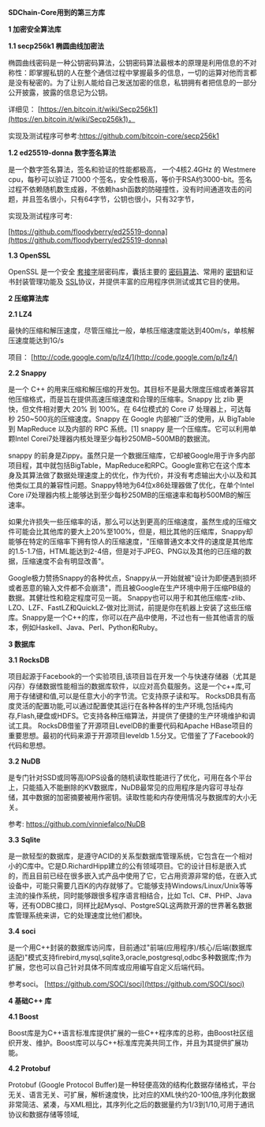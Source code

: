 **SDChain-Core用到的第三方库**

**1 加密安全算法库**

**1.1 secp256k1 椭圆曲线加密法**

椭圆曲线密码是一种公钥密码算法，公钥密码算法最根本的原理是利用信息的不对称性：即掌握私钥的人在整个通信过程中掌握最多的信息，一切的运算对他而言都是没有秘密的。为了让别人能给自己发送加密的信息，私钥拥有者把信息的一部分公开披露，披露的信息记为公钥。

详细见： [https://en.bitcoin.it/wiki/Secp256k1](https://en.bitcoin.it/wiki/Secp256k1)，

实现及测试程序可参考:https://github.com/bitcoin-core/secp256k1

**1.2 ed25519-donna 数字签名算法**

是一个数字签名算法，签名和验证的性能都极高， 一个4核2.4GHz 的 Westmere cpu，每秒可以验证 71000 个签名，安全性极高，等价于RSA约3000-bit。签名过程不依赖随机数生成器，不依赖hash函数的防碰撞性，没有时间通道攻击的问题，并且签名很小，只有64字节，公钥也很小，只有32字节，

实现及测试程序可考:

[https://github.com/floodyberry/ed25519-donna](https://github.com/floodyberry/ed25519-donna)

**1.3 OpenSSL**

OpenSSL 是一个安全 [套接字](https://baike.baidu.com/item/%E5%A5%97%E6%8E%A5%E5%AD%97)层密码库，囊括主要的 [密码算法](https://baike.baidu.com/item/%E5%AF%86%E7%A0%81%E7%AE%97%E6%B3%95)、常用的 [密钥](https://baike.baidu.com/item/%E5%AF%86%E9%92%A5)和证书封装管理功能及 [SSL](https://baike.baidu.com/item/SSL)协议，并提供丰富的应用程序供测试或其它目的使用。

**2 压缩算法库**

**2.1 LZ4**

最快的压缩和解压速度，尽管压缩比一般，单核压缩速度能达到400m/s，单核解压速度能达到1G/s

项目： [http://code.google.com/p/lz4/](http://code.google.com/p/lz4/)

**2.2 Snappy**

是一个 C++ 的用来压缩和解压缩的开发包。其目标不是最大限度压缩或者兼容其他压缩格式，而是旨在提供高速压缩速度和合理的压缩率。Snappy 比 zlib 更快，但文件相对要大 20% 到 100%。在 64位模式的 Core i7 处理器上，可达每秒 250\~500兆的压缩速度。Snappy 在 Google 内部被广泛的使用，从 BigTable 到 MapReduce 以及内部的 RPC 系统。[1]
snappy 是一个压缩库。它可以利用单颗Intel Corei7处理器内核处理至少每秒250MB\~500MB的数据流。

snappy 的前身是Zippy。虽然只是一个数据压缩库，它却被Google用于许多内部项目程，其中就包括BigTable，MapReduce和RPC。Google宣称它在这个库本身及其算法做了数据处理速度上的优化，作为代价，并没有考虑输出大小以及和其他类似工具的兼容性问题。Snappy特地为64位x86处理器做了优化，在单个Intel Core i7处理器内核上能够达到至少每秒250MB的压缩速率和每秒500MB的解压速率。

如果允许损失一些压缩率的话，那么可以达到更高的压缩速度，虽然生成的压缩文件可能会比其他库的要大上20%至100%，但是，相比其他的压缩库，Snappy却能够在特定的压缩率下拥有惊人的压缩速度，&quot;压缩普通文本文件的速度是其他库的1.5-1.7倍，HTML能达到2-4倍，但是对于JPEG、PNG以及其他的已压缩的数据，压缩速度不会有明显改善&quot;。

Google极力赞扬Snappy的各种优点，Snappy从一开始就被&quot;设计为即便遇到损坏或者恶意的输入文件都不会崩溃&quot;，而且被Google在生产环境中用于压缩PB级的数据。其健壮性和稳定程度可见一斑。
Snappy也可以用于和其他压缩库-zlib、LZO、LZF、FastLZ和QuickLZ-做对比测试，前提是你在机器上安装了这些压缩库。Snappy是一个C++的库，你可以在产品中使用，不过也有一些其他语言的版本，例如Haskell、Java、Perl、Python和Ruby。

**3  数据库**

**3.1**  **RocksDB**

项目起源于Facebook的一个实验项目,该项目旨在开发一个与快速存储器（尤其是闪存）存储数据性能相当的数据库软件，以应对高负载服务。这是一个c++库,可用于存储键和值,可以是任意大小的字节流。它支持原子读和写。
RocksDB具有高度灵活的配置功能,可以通过配置使其运行在各种各样的生产环境,包括纯内存,Flash,硬盘或HDFS。它支持各种压缩算法，并提供了便捷的生产环境维护和调试工具。
RocksDB借鉴了开源项目LevelDB的重要代码和Apache HBase项目的重要思想。最初的代码来源于开源项目leveldb 1.5分叉。它借鉴了了Facebook的代码和思想。

**3.2**  **NuDB**

是专门针对SSD或同等高IOPS设备的随机读取性能进行了优化，可用在各个平台上，只能插入不能删除的KV数据库，NuDB最常见的应用程序是内容可寻址存储，其中数据的加密摘要被用作密钥。读取性能和内存使用情况与数据库的大小无关。

参考: https://github.com/vinniefalco/NuDB

**3.3**  **Sqlite**

是一款轻型的数据库，是遵守ACID的关系型数据库管理系统，它包含在一个相对小的C库中。它是D.RichardHipp建立的公有领域项目。它的设计目标是嵌入式的，而且目前已经在很多嵌入式产品中使用了它，它占用资源非常的低，在嵌入式设备中，可能只需要几百K的内存就够了。它能够支持Windows/Linux/Unix等等主流的操作系统，同时能够跟很多程序语言相结合，比如 Tcl、C#、PHP、Java等，还有ODBC接口，同样比起Mysql、PostgreSQL这两款开源的世界著名数据库管理系统来讲，它的处理速度比他们都快。

**3.4**  **soci**

是一个用C++封装的数据库访问库，目前通过&quot;前端(应用程序)/核心/后端(数据库适配)&quot;模式支持firebird,mysql,sqlite3,oracle,postgresql,odbc多种数据库;作为扩展，您也可以自己针对具体不同库或应用编写自定义后端代码。

参考soci。 [https://github.com/SOCI/soci](https://github.com/SOCI/soci)

**4 基础C++ 库**

**4.1 Boost**

Boost库是为C++语言标准库提供扩展的一些C++程序库的总称，由Boost社区组织开发、维护。Boost库可以与C++标准库完美共同工作，并且为其提供扩展功能。

**4.2 Protobuf**

Protobuf (Google Protocol Buffer)是一种轻便高效的结构化数据存储格式，平台无关、语言无关、可扩展，解析速度快，比对应的XML快约20-100倍,序列化数据非常简洁、紧凑，与XML相比，其序列化之后的数据量约为1/3到1/10,可用于通讯协议和数据存储等领域,

